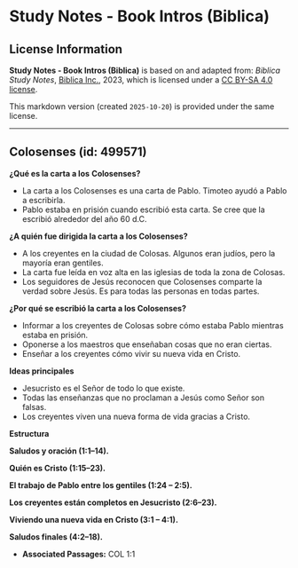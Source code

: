 # Study Notes - Book Intros (Biblica)

## License Information

**Study Notes - Book Intros (Biblica)** is based on and adapted from: _Biblica Study Notes_, [Biblica Inc.](https://www.biblica.com/), 2023, which is licensed under a [CC BY-SA 4.0 license](https://creativecommons.org/licenses/by-sa/4.0/legalcode.en).

This markdown version (created `2025-10-20`) is provided under the same license.



--------------------------------

## Colosenses (id: 499571)

**¿Qué es la carta a los** **Colosenses?**

* La carta a los Colosenses es una carta de Pablo. Timoteo ayudó a Pablo a escribirla.
* Pablo estaba en prisión cuando escribió esta carta. Se cree que la escribió alrededor del año 60 d.C.

**¿A quién fue dirigida la carta a los Colosenses?**

* A los creyentes en la ciudad de Colosas. Algunos eran judíos, pero la mayoría eran gentiles.
* La carta fue leída en voz alta en las iglesias de toda la zona de Colosas.
* Los seguidores de Jesús reconocen que Colosenses comparte la verdad sobre Jesús. Es para todas las personas en todas partes.

**¿Por qué se escribió la carta a los Colosenses?**

* Informar a los creyentes de Colosas sobre cómo estaba Pablo mientras estaba en prisión.
* Oponerse a los maestros que enseñaban cosas que no eran ciertas.
* Enseñar a los creyentes cómo vivir su nueva vida en Cristo.

**Ideas principales**

* Jesucristo es el Señor de todo lo que existe.
* Todas las enseñanzas que no proclaman a Jesús como Señor son falsas.
* Los creyentes viven una nueva forma de vida gracias a Cristo.

**Estructura**

**Saludos y oración (1:1–14\).**

**Quién es Cristo (1:15–23\).**

**El trabajo de Pablo entre los gentiles (1:24 – 2:5\).**

**Los creyentes están completos en Jesucristo (2:6–23\).**

**Viviendo una nueva vida en Cristo (3:1 – 4:1\).**

**Saludos finales (4:2–18\).**

* **Associated Passages:** COL 1:1

